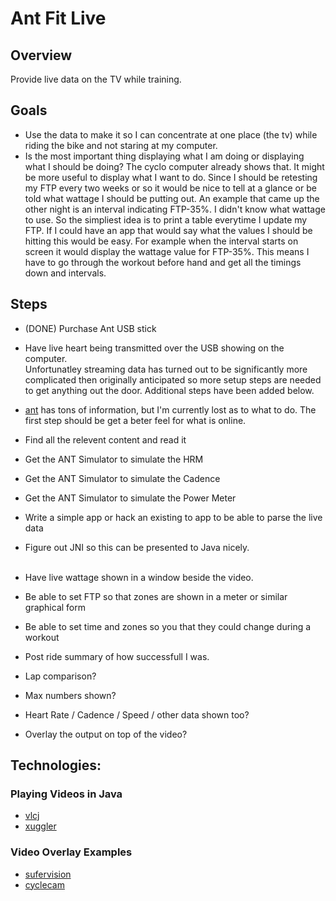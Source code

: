 # Ant Fit Live

## Overview
Provide live data on the TV while training. 

## Goals
-   Use the data to make it so I can concentrate at one place (the tv) while riding the bike and not staring at my computer.
-   Is the most important thing displaying what I am doing or displaying what I should be doing? The cyclo computer already shows that. It might be more useful to display what I want to do. 
Since I should be retesting my FTP every two weeks or so it would be nice to tell at a glance or be told what wattage I should be putting out. 
An example that came up the other night is an interval indicating FTP-35%. I didn't know what wattage to use. So the simpliest idea is to print a table everytime I update my FTP. 
If I could have an app that would say what the values I should be hitting this would be easy. For example when the interval starts on screen it would display the wattage value for FTP-35%. 
This means I have to go through the workout before hand and get all the timings down and intervals. 

## Steps
-   (DONE) Purchase Ant USB stick 
-   Have live heart being transmitted over the USB showing on the computer.<br>
Unfortunatley streaming data has turned out to be significantly more complicated then originally anticipated so more setup steps are needed to get anything out the door. Additional steps have been added below.
-   [ant](http://www.thisisant.com) has tons of information, but I'm currently lost as to what to do. The first step should be get a beter feel for what is online. 
-   Find all the relevent content and read it
-   Get the ANT Simulator to simulate the HRM
-   Get the ANT Simulator to simulate the Cadence
-   Get the ANT Simulator to simulate the Power Meter
-   Write a simple app or hack an existing to app to be able to parse the live data
-   Figure out JNI so this can be presented to Java nicely. <br><br>

-   Have live wattage shown in a window beside the video.
-   Be able to set FTP so that zones are shown in a meter or similar graphical form
-   Be able to set time and zones so you that they could change during a workout
-   Post ride summary of how successfull I was.
-   Lap comparison?
-   Max numbers shown?
-   Heart Rate / Cadence / Speed / other data shown too?
-   Overlay the output on top of the video?

## Technologies:
### Playing Videos in Java
-   [vlcj](http://capricasoftware.co.uk/corp/index.php)
-   [xuggler](http://www.xuggle.com/xuggler/)

### Video Overlay Examples
-   [sufervision](http://suffervision.appspot.com/)
-   [cyclecam](https://sites.google.com/site/verymadmart/cyclecam)



